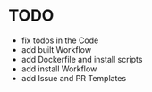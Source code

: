 # TODO
- fix todos in the Code
- add built Workflow
- add Dockerfile and install scripts
- add install Workflow
- add Issue and PR Templates
